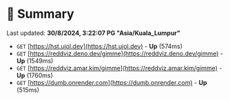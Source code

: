 # 📖 Summary
Last updated: **30/8/2024, 3:22:07 PG "Asia/Kuala_Lumpur"**

- `GET` [https://hst.ujol.dev](https://hst.ujol.dev) - **Up** (574ms)
- `GET` [https://reddviz.deno.dev/gimme](https://reddviz.deno.dev/gimme) - **Up** (1549ms)
- `GET` [https://reddviz.amar.kim/gimme](https://reddviz.amar.kim/gimme) - **Up** (1760ms)
- `GET` [https://dumb.onrender.com](https://dumb.onrender.com) - **Up** (515ms)
